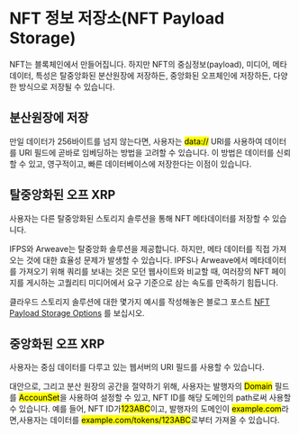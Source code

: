 # NFT 정보 저장소(NFT Payload Storage)

NFT는 블록체인에서 만들어집니다. 하지만 NFT의 중심정보(payload), 미디어, 메타데이터, 특성은 탈중앙화된 분산원장에 저장하든, 중앙화된 오프체인에 저장하든, 다양한 방식으로 저장될 수 있습니다.&#x20;

## 분산원장에 저장

만일 데이터가 256바이트를 넘지 않는다면, 사용자는 <mark style="background-color:yellow;">data://</mark> URI를 사용하여 데이터를 URI 필드에 곧바로 임베딩하는 방법을 고려할 수 있습니다. 이 방법은 데이터를 신뢰할 수 있고, 영구적이고, 빠른 데이터베이스에 저장한다는 이점이 있습니다.

## 탈중앙화된 오프 XRP

사용자는 다른 탈중앙화된 스토리지 솔루션을 통해 NFT 메타데이터를 저장할 수 있습니다.

IFPS와 Arweave는 탈중앙화 솔루션을 제공합니다. 하지만, 메타 데이터를 직접 가져오는 것에 대한 효율성 문제가 발생할 수 있습니다. IPFS나 Arweave에서 메타데이터를 가져오기 위해 쿼리를 보내는 것은 모던 웹사이트와 비교할 때, 여러장의 NFT 페이지를 게시하는 고퀄리티 미디어에서 요구 기준으로 삼는  속도를 만족하기 힘듭니다.

클라우드 스토리지 솔루션에 대한 몇가지 예시를 작성해놓은 블로그 포스트 [NFT Payload Storage Options](https://dev.to/ripplexdev/nft-payload-storage-options-569i) 를 보십시오.

## 중앙화된 오프 XRP

사용자는 중심 데이터를 다루고 있는 웹서버의 URI 필드를 사용할 수  있습니다.

대안으로, 그리고 분산 원장의 공간을 절약하기 위해, 사용자는 발행자의 <mark style="background-color:yellow;">Domain</mark> 필드를 <mark style="background-color:yellow;">AccounSet</mark>을  사용하여 설정할 수 있고, NFT ID를 해당 도메인의 path로써 사용할 수 있습니다. 예를 들어, NFT ID가<mark style="background-color:yellow;">123ABC</mark>이고, 발행자의 도메인이 <mark style="background-color:yellow;">example.com</mark>라면,사용자는 데이터를 <mark style="background-color:yellow;">example.com/tokens/123ABC</mark>로부터 가져올 수 있습니다.
